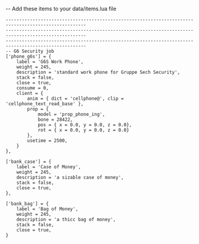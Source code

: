 -- Add these items to your data/items.lua file

    ----------------------------------------------------------------------------------------------------
	----------------------------------------------------------------------------------------------------
    ----------------------------------------------------------------------------------------------------
    -- G6 Security job
    ['phone_g6s'] = {
        label = 'G6S Work Phone',
        weight = 245,
        description = 'standard work phone for Gruppe Sech Security',
        stack = false,
        close = true,
        consume = 0,
        client = {
            anim = { dict = 'cellphone@', clip = 'cellphone_text_read_base' },
            prop = {
                model = 'prop_phone_ing',
                bone = 28422,
                pos = { x = 0.0, y = 0.0, z = 0.0},
                rot = { x = 0.0, y = 0.0, z = 0.0}
            },
            usetime = 2500,
        }
    },
    
    ['bank_case'] = {
        label = 'Case of Money',
        weight = 245,
        description = 'a sizable case of money',
        stack = false,
        close = true,
    },
    
    ['bank_bag'] = {
        label = 'Bag of Money',
        weight = 245,
        description = 'a thicc bag of money',
        stack = false,
        close = true,
    }
